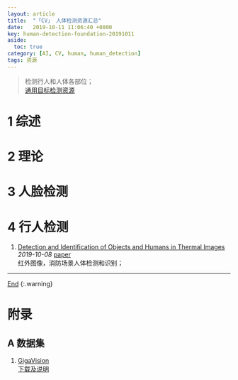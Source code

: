 ```yaml
---
layout: article
title:  "「CV」 人体检测资源汇总"
date:   2019-10-11 11:06:40 +0800
key: human-detection-foundation-20191011
aside:
  toc: true
category: [AI, CV, human, human_detection]
tags: 资源
---
```

<span id='head'></span>  
>检测行人和人体各部位；       
[通用目标检测资源](/ai/cv/detection/2019/05/10/foundation.html)      

<!--more-->

# 1 综述  
# 2 理论

# 3 人脸检测

# 4 行人检测
1. [Detection and Identification of Objects and Humans in Thermal Images](http://cn.arxiv.org/abs/1910.03617)    
*2019-10-08* [paper](https://arxiv.org/abs/1910.03617)    
红外图像，消防场景人体检测和识别；   


-------------------  
[End](#head)
{:.warning}  


# 附录
## A 数据集
1. [GigaVision](http://www.panda-dataset.com/)      
[下载及说明](http://www.panda-dataset.com/Download.html)     
